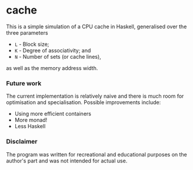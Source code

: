 # cache

This is a simple simulation of a CPU cache in Haskell, generalised over the
three parameters

 * `L` - Block size;
 * `K` - Degree of associativity; and
 * `N` - Number of sets (or cache lines),

as well as the memory address width.

### Future work

The current implementation is relatively naive and there is much room for
optimisation and specialisation. Possible improvements include:

 * Using more efficient containers
 * More monad!
 * Less Haskell

### Disclaimer

The program was written for recreational and educational purposes on the
author's part and was not intended for actual use.
